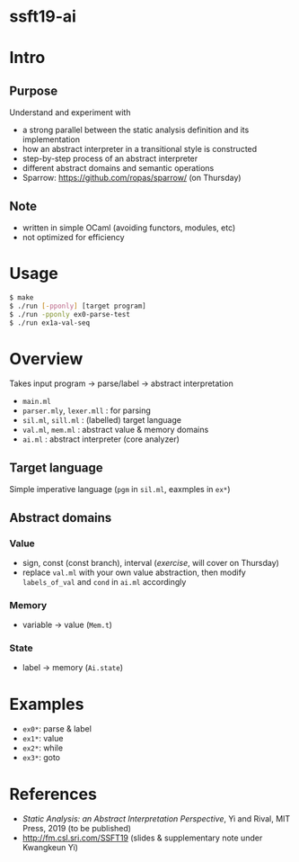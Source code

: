# ssft19-ai

# Intro

## Purpose
Understand and experiment with
- a strong parallel between the static analysis definition and its implementation
- how an abstract interpreter in a transitional style is constructed
- step-by-step process of an abstract interpreter
- different abstract domains and semantic operations
- Sparrow: https://github.com/ropas/sparrow/ (on Thursday)

## Note
- written in simple OCaml (avoiding functors, modules, etc)
- not optimized for efficiency

# Usage
```sh
$ make
$ ./run [-pponly] [target program]
$ ./run -pponly ex0-parse-test
$ ./run ex1a-val-seq
```

# Overview

Takes input program -> parse/label -> abstract interpretation
- `main.ml`
- `parser.mly`, `lexer.mll` : for parsing
- `sil.ml`, `sill.ml` : (labelled) target language
- `val.ml`, `mem.ml` : abstract value & memory domains
- `ai.ml` : abstract interpreter (core analyzer)

## Target language
Simple imperative language (`pgm` in `sil.ml`, eaxmples in `ex*`)

## Abstract domains

### Value
- sign, const (const branch), interval (*exercise*, will cover on Thursday)
- replace `val.ml` with your own value abstraction, then modify `labels_of_val` and `cond` in `ai.ml` accordingly

### Memory
- variable -> value (`Mem.t`)

### State
- label -> memory (`Ai.state`)


# Examples

- `ex0*`: parse & label
- `ex1*`: value
- `ex2*`: while
- `ex3*`: goto

# References

- <i>Static Analysis: an Abstract Interpretation Perspective</i>, Yi and Rival, MIT Press, 2019 (to be published)
- http://fm.csl.sri.com/SSFT19 (slides & supplementary note under Kwangkeun Yi)
